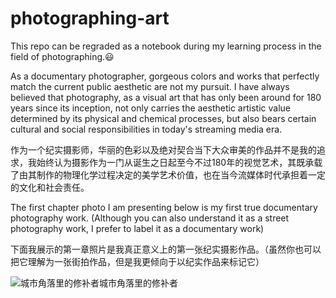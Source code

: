 # photographing-art
This repo can be regraded as a notebook during my learning process in the field of photographing.😃

As a documentary photographer, gorgeous colors and works that perfectly match the current public aesthetic are not my pursuit. I have always believed that photography, as a visual art that has only been around for 180 years since its inception, not only carries the aesthetic artistic value determined by its physical and chemical processes, but also bears certain cultural and social responsibilities in today's streaming media era.

作为一个纪实摄影师，华丽的色彩以及绝对契合当下大众审美的作品并不是我的追求，我始终认为摄影作为一门从诞生之日起至今不过180年的视觉艺术，其既承载了由其制作的物理化学过程决定的美学艺术价值，也在当今流媒体时代承担着一定的文化和社会责任。

The first chapter photo I am presenting below is my first true documentary photography work. (Although you can also understand it as a street photography work, I prefer to label it as a documentary work)

下面我展示的第一章照片是我真正意义上的第一张纪实摄影作品。（虽然你也可以把它理解为一张街拍作品，但是我更倾向于以纪实作品来标记它）

![城市角落里的修补者](/人物、动物/城市角落里的修补者.jpg)城市角落里的修补者
